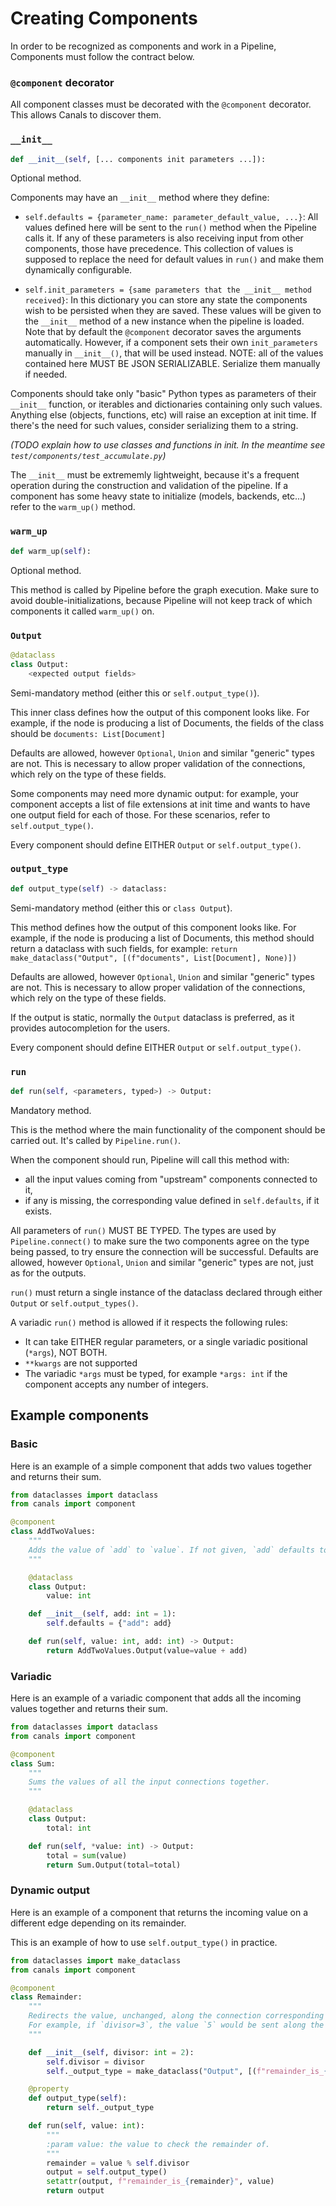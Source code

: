 # Creating Components

In order to be recognized as components and work in a Pipeline, Components must follow the contract below.

### `@component` decorator

All component classes must be decorated with the `@component` decorator. This allows Canals to discover them.

### `__init__`

```python
def __init__(self, [... components init parameters ...]):
```
Optional method.

Components may have an `__init__` method where they define:

- `self.defaults = {parameter_name: parameter_default_value, ...}`:
    All values defined here will be sent to the `run()` method when the Pipeline calls it.
    If any of these parameters is also receiving input from other components, those have precedence.
    This collection of values is supposed to replace the need for default values in `run()` and make them
    dynamically configurable.

- `self.init_parameters = {same parameters that the __init__ method received}`:
    In this dictionary you can store any state the components wish to be persisted when they are saved.
    These values will be given to the `__init__` method of a new instance when the pipeline is loaded.
    Note that by default the `@component` decorator saves the arguments automatically.
    However, if a component sets their own `init_parameters` manually in `__init__()`, that will be used instead.
    NOTE: all of the values contained here MUST BE JSON SERIALIZABLE. Serialize them manually if needed.

Components should take only "basic" Python types as parameters of their `__init__` function, or iterables and
dictionaries containing only such values. Anything else (objects, functions, etc) will raise an exception at init
time. If there's the need for such values, consider serializing them to a string.

_(TODO explain how to use classes and functions in init. In the meantime see `test/components/test_accumulate.py`)_

The `__init__` must be extrememly lightweight, because it's a frequent operation during the construction and
validation of the pipeline. If a component has some heavy state to initialize (models, backends, etc...) refer to
the `warm_up()` method.


### `warm_up`

```python
def warm_up(self):
```
Optional method.

This method is called by Pipeline before the graph execution. Make sure to avoid double-initializations,
because Pipeline will not keep track of which components it called `warm_up()` on.


### `Output`

```python
@dataclass
class Output:
    <expected output fields>
```
Semi-mandatory method (either this or `self.output_type()`).

This inner class defines how the output of this component looks like. For example, if the node is producing
a list of Documents, the fields of the class should be `documents: List[Document]`

Defaults are allowed, however `Optional`, `Union` and similar "generic" types are not. This is necessary to allow
proper validation of the connections, which rely on the type of these fields.

Some components may need more dynamic output: for example, your component accepts a list of file extensions at
init time and wants to have one output field for each of those. For these scenarios, refer to `self.output_type()`.

Every component should define EITHER `Output` or `self.output_type()`.


### `output_type`

```python
def output_type(self) -> dataclass:
```
Semi-mandatory method (either this or `class Output`).

This method defines how the output of this component looks like. For example, if the node is producing
a list of Documents, this method should return a dataclass with such fields, for example:
`return make_dataclass("Output", [(f"documents", List[Document], None)])`

Defaults are allowed, however `Optional`, `Union` and similar "generic" types are not. This is necessary to allow
proper validation of the connections, which rely on the type of these fields.

If the output is static, normally the `Output` dataclass is preferred, as it provides autocompletion for the users.

Every component should define EITHER `Output` or `self.output_type()`.


### `run`

```python
def run(self, <parameters, typed>) -> Output:
```
Mandatory method.

This is the method where the main functionality of the component should be carried out. It's called by
`Pipeline.run()`.

When the component should run, Pipeline will call this method with:

- all the input values coming from "upstream" components connected to it,
- if any is missing, the corresponding value defined in `self.defaults`, if it exists.

All parameters of `run()` MUST BE TYPED. The types are used by `Pipeline.connect()` to make sure the two components
agree on the type being passed, to try ensure the connection will be successful. Defaults are allowed, however
`Optional`, `Union` and similar "generic" types are not, just as for the outputs.

`run()` must return a single instance of the dataclass declared through either `Output` or `self.output_types()`.

A variadic `run()` method is allowed if it respects the following rules:

- It can take EITHER regular parameters, or a single variadic positional (`*args`), NOT BOTH.
- `**kwargs` are not supported
- The variadic `*args` must be typed, for example `*args: int` if the component accepts any number of integers.


## Example components

### Basic
Here is an example of a simple component that adds two values together and returns their sum.

```python
from dataclasses import dataclass
from canals import component

@component
class AddTwoValues:
    """
    Adds the value of `add` to `value`. If not given, `add` defaults to 1.
    """

    @dataclass
    class Output:
        value: int

    def __init__(self, add: int = 1):
        self.defaults = {"add": add}

    def run(self, value: int, add: int) -> Output:
        return AddTwoValues.Output(value=value + add)
```

### Variadic

Here is an example of a variadic component that adds all the incoming values together and returns their sum.

```python
from dataclasses import dataclass
from canals import component

@component
class Sum:
    """
    Sums the values of all the input connections together.
    """

    @dataclass
    class Output:
        total: int

    def run(self, *value: int) -> Output:
        total = sum(value)
        return Sum.Output(total=total)
```

### Dynamic output

Here is an example of a component that returns the incoming value on a different edge depending on its remainder.

This is an example of how to use `self.output_type()` in practice.

```python
from dataclasses import make_dataclass
from canals import component

@component
class Remainder:
    """
    Redirects the value, unchanged, along the connection corresponding to the remainder of a division.
    For example, if `divisor=3`, the value `5` would be sent along the second output connection.
    """

    def __init__(self, divisor: int = 2):
        self.divisor = divisor
        self._output_type = make_dataclass("Output", [(f"remainder_is_{val}", int, None) for val in range(divisor)])

    @property
    def output_type(self):
        return self._output_type

    def run(self, value: int):
        """
        :param value: the value to check the remainder of.
        """
        remainder = value % self.divisor
        output = self.output_type()
        setattr(output, f"remainder_is_{remainder}", value)
        return output
```
